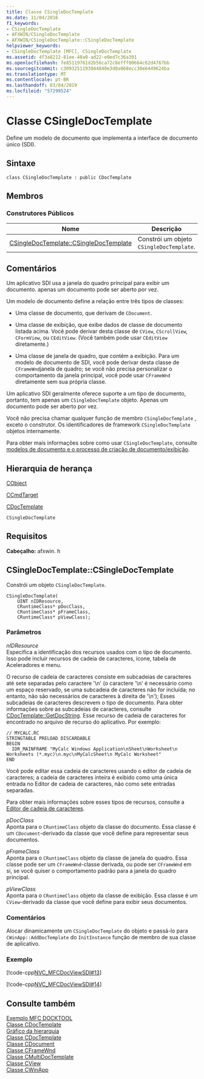 ```yaml
---
title: Classe CSingleDocTemplate
ms.date: 11/04/2016
f1_keywords:
- CSingleDocTemplate
- AFXWIN/CSingleDocTemplate
- AFXWIN/CSingleDocTemplate::CSingleDocTemplate
helpviewer_keywords:
- CSingleDocTemplate [MFC], CSingleDocTemplate
ms.assetid: 4f3a8212-81ee-48a0-ad22-e0ed7c36a391
ms.openlocfilehash: fe85119761d2b56ca72c8efff00664c62d4767bb
ms.sourcegitcommit: c3093251193944840e3d0a068ecc30e6449624ba
ms.translationtype: MT
ms.contentlocale: pt-BR
ms.lasthandoff: 03/04/2019
ms.locfileid: "57299524"
---
```

# <a name="csingledoctemplate-class"></a>Classe CSingleDocTemplate

Define um modelo de documento que implementa a interface de documento único (SDI).

## <a name="syntax"></a>Sintaxe

```
class CSingleDocTemplate : public CDocTemplate
```

## <a name="members"></a>Membros

### <a name="public-constructors"></a>Construtores Públicos

|Nome|Descrição|
|----------|-----------------|
|[CSingleDocTemplate::CSingleDocTemplate](#csingledoctemplate)|Constrói um objeto `CSingleDocTemplate`.|

## <a name="remarks"></a>Comentários

Um aplicativo SDI usa a janela do quadro principal para exibir um documento. apenas um documento pode ser aberto por vez.

Um modelo de documento define a relação entre três tipos de classes:

- Uma classe de documento, que derivam de `CDocument`.

- Uma classe de exibição, que exibe dados de classe de documento listada acima. Você pode derivar desta classe de `CView`, `CScrollView`, `CFormView`, ou `CEditView`. (Você também pode usar `CEditView` diretamente.)

- Uma classe de janela de quadro, que contém a exibição. Para um modelo de documento de SDI, você pode derivar desta classe de `CFrameWnd`janela de quadro; se você não precisa personalizar o comportamento da janela principal, você pode usar `CFrameWnd` diretamente sem sua própria classe.

Um aplicativo SDI geralmente oferece suporte a um tipo de documento, portanto, tem apenas um `CSingleDocTemplate` objeto. Apenas um documento pode ser aberto por vez.

Você não precisa chamar qualquer função de membro `CSingleDocTemplate` , exceto o construtor. Os identificadores de framework `CSingleDocTemplate` objetos internamente.

Para obter mais informações sobre como usar `CSingleDocTemplate`, consulte [modelos de documento e o processo de criação de documento/exibição](../../mfc/document-templates-and-the-document-view-creation-process.md).

## <a name="inheritance-hierarchy"></a>Hierarquia de herança

[CObject](../../mfc/reference/cobject-class.md)

[CCmdTarget](../../mfc/reference/ccmdtarget-class.md)

[CDocTemplate](../../mfc/reference/cdoctemplate-class.md)

`CSingleDocTemplate`

## <a name="requirements"></a>Requisitos

**Cabeçalho:** afxwin. h

##  <a name="csingledoctemplate"></a>  CSingleDocTemplate::CSingleDocTemplate

Constrói um objeto `CSingleDocTemplate`.

```
CSingleDocTemplate(
    UINT nIDResource,
    CRuntimeClass* pDocClass,
    CRuntimeClass* pFrameClass,
    CRuntimeClass* pViewClass);
```

### <a name="parameters"></a>Parâmetros

*nIDResource*<br/>
Especifica a identificação dos recursos usados com o tipo de documento. Isso pode incluir recursos de cadeia de caracteres, ícone, tabela de Aceleradores e menu.

O recurso de cadeia de caracteres consiste em subcadeias de caracteres até sete separadas pelo caractere '\n' (o caractere '\n' é necessário como um espaço reservado, se uma subcadeia de caracteres não for incluída; no entanto, não são necessários de caracteres à direita de '\n'); Esses subcadeias de caracteres descrevem o tipo de documento. Para obter informações sobre as subcadeias de caracteres, consulte [CDocTemplate::GetDocString](../../mfc/reference/cdoctemplate-class.md#getdocstring). Esse recurso de cadeia de caracteres for encontrado no arquivo de recurso do aplicativo. Por exemplo:

```RC
// MYCALC.RC
STRINGTABLE PRELOAD DISCARDABLE
BEGIN
  IDR_MAINFRAME "MyCalc Windows Application\nSheet\nWorksheet\n Worksheets (*.myc)\n.myc\nMyCalcSheet\n MyCalc Worksheet"
END
```

Você pode editar essa cadeia de caracteres usando o editor de cadeia de caracteres; a cadeia de caracteres inteira é exibido como uma única entrada no Editor de cadeia de caracteres, não como sete entradas separadas.

Para obter mais informações sobre esses tipos de recursos, consulte a [Editor de cadeia de caracteres](../../windows/string-editor.md).

*pDocClass*<br/>
Aponta para o `CRuntimeClass` objeto da classe do documento. Essa classe é um `CDocument`-derivado da classe que você define para representar seus documentos.

*pFrameClass*<br/>
Aponta para o `CRuntimeClass` objeto da classe de janela do quadro. Essa classe pode ser um `CFrameWnd`-classe derivada, ou pode ser `CFrameWnd` em si, se você quiser o comportamento padrão para a janela do quadro principal.

*pViewClass*<br/>
Aponta para o `CRuntimeClass` objeto da classe de exibição. Essa classe é um `CView`-derivado da classe que você define para exibir seus documentos.

### <a name="remarks"></a>Comentários

Alocar dinamicamente um `CSingleDocTemplate` do objeto e passá-lo para `CWinApp::AddDocTemplate` do `InitInstance` função de membro de sua classe de aplicativo.

### <a name="example"></a>Exemplo

[!code-cpp[NVC_MFCDocViewSDI#13](../../mfc/codesnippet/cpp/csingledoctemplate-class_1.cpp)]

[!code-cpp[NVC_MFCDocViewSDI#14](../../mfc/codesnippet/cpp/csingledoctemplate-class_2.cpp)]

## <a name="see-also"></a>Consulte também

[Exemplo MFC DOCKTOOL](../../visual-cpp-samples.md)<br/>
[Classe CDocTemplate](../../mfc/reference/cdoctemplate-class.md)<br/>
[Gráfico da hierarquia](../../mfc/hierarchy-chart.md)<br/>
[Classe CDocTemplate](../../mfc/reference/cdoctemplate-class.md)<br/>
[Classe CDocument](../../mfc/reference/cdocument-class.md)<br/>
[Classe CFrameWnd](../../mfc/reference/cframewnd-class.md)<br/>
[Classe CMultiDocTemplate](../../mfc/reference/cmultidoctemplate-class.md)<br/>
[Classe CView](../../mfc/reference/cview-class.md)<br/>
[Classe CWinApp](../../mfc/reference/cwinapp-class.md)
